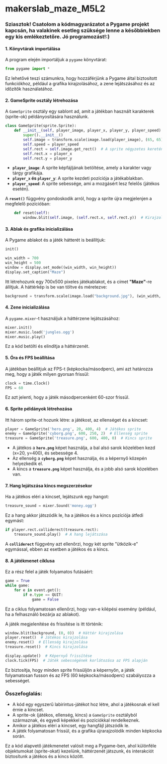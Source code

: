 # makerslab_maze_M5L2
### Sziasztok! Csatolom a kódmagyarázatot a Pygame projekt kapcsán, ha valakinek esetleg szüksége lenne a későbbiekben egy kis emlékeztetőre. Jó programozást!:)

#### 1. **Könyvtárak importálása**
A program elején importáljuk a `pygame` könyvtárat:

```python
from pygame import *
```

Ez lehetővé teszi számunkra, hogy hozzáférjünk a Pygame által biztosított funkciókhoz, például a grafika kirajzolásához, a zene lejátszásához és az időzítők használatához.

#### 2. **GameSprite osztály létrehozása**
A `GameSprite` osztály egy sablont ad, amit a játékban használt karakterek (sprite-ok) példányosítására használunk.

```python
class GameSprite(sprite.Sprite):
    def __init__(self, player_image, player_x, player_y, player_speed):
        super().__init__()
        self.image = transform.scale(image.load(player_image), (65, 65))  # Sprite méretének beállítása
        self.speed = player_speed
        self.rect = self.image.get_rect()  # A sprite négyzetes keretének megadása, ami a pozíciót is jelöli
        self.rect.x = player_x
        self.rect.y = player_y
```

- **`player_image`**: A sprite képfájljának betöltése, amely a karakter vagy tárgy grafikája.
- **`player_x` és `player_y`**: A sprite kezdeti pozíciója a játékablakban.
- **`player_speed`**: A sprite sebessége, ami a mozgásért lesz felelős (játékos esetén).

A **`reset()`** függvény gondoskodik arról, hogy a sprite újra megjelenjen a megfelelő pozícióban:

```python
    def reset(self):
        window.blit(self.image, (self.rect.x, self.rect.y))  # Kirajzolja a sprite-ot a képernyőre
```

#### 3. **Ablak és grafika inicializálása**
A Pygame ablakot és a játék hátterét is beállítjuk:

```python
init()

win_width = 700
win_height = 500
window = display.set_mode((win_width, win_height))
display.set_caption("Maze")
```

Itt létrehozunk egy 700x500 pixeles játékablakot, és a címet **"Maze"**-re állítjuk. A háttérkép is be van töltve és méretezve:

```python
background = transform.scale(image.load("background.jpg"), (win_width, win_height))
```

#### 4. **Zene inicializálása**
A `pygame.mixer`-t használjuk a háttérzene lejátszásához:

```python
mixer.init()
mixer.music.load('jungles.ogg')
mixer.music.play()
```

Ez a kód betölti és elindítja a háttérzenét.

#### 5. **Óra és FPS beállítása**
A játékban beállítjuk az FPS-t (képkocka/másodperc), ami azt határozza meg, hogy a játék milyen gyorsan frissül:

```python
clock = time.Clock()
FPS = 60
```

Ez azt jelenti, hogy a játék másodpercenként 60-szor frissül.

#### 6. **Sprite példányok létrehozása**
Itt három sprite-ot hozunk létre: a játékost, az ellenséget és a kincset:

```python
player = GameSprite('hero.png', 20, 400, 4)  # Játékos sprite
enemy = GameSprite('cyborg.png', 600, 250, 2)  # Ellenség sprite
treasure = GameSprite('treasure.png', 600, 400, 0)  # Kincs sprite
```

- A játékos a **`hero.png`** képet használja, a bal alsó sarok közelében kezd (x=20, y=400), és sebessége 4.
- Az ellenség a **`cyborg.png`** képet használja, és a képernyő közepén helyezkedik el.
- A kincs a **`treasure.png`** képet használja, és a jobb alsó sarok közelében van.

#### 7. **Hang lejátszása kincs megszerzésekor**
Ha a játékos eléri a kincset, lejátszunk egy hangot:

```python
treasure_sound = mixer.Sound('money.ogg')
```

Ez a hang akkor játszódik le, ha a játékos és a kincs pozíciója átfedi egymást:

```python
if player.rect.colliderect(treasure.rect):
    treasure_sound.play()  # A hang lejátszása
```

A **`colliderect`** függvény azt ellenőrzi, hogy két sprite "ütközik-e" egymással, ebben az esetben a játékos és a kincs.

#### 8. **A játékmenet ciklusa**
Ez a rész felel a játék folyamatos futásáért:

```python
game = True
while game:
    for e in event.get():
        if e.type == QUIT:
            game = False
```

Ez a ciklus folyamatosan ellenőrzi, hogy van-e kilépési esemény (például, ha a felhasználó bezárja az ablakot).

A játék megjelenítése és frissítése is itt történik:

```python
window.blit(background, (0, 0))  # Háttér kirajzolása
player.reset()  # Játékos kirajzolása
enemy.reset()  # Ellenség kirajzolása
treasure.reset()  # Kincs kirajzolása

display.update()  # Képernyő frissítése
clock.tick(FPS)  # Játék sebességének korlátozása az FPS alapján
```

Ez biztosítja, hogy minden sprite frissüljön a képernyőn, a játék folyamatosan fusson és az FPS (60 képkocka/másodperc) szabályozza a sebességet.

### Összefoglalás:
- A kód egy egyszerű labirintus-játékot hoz létre, ahol a játékosnak el kell érnie a kincset.
- A sprite-ok (játékos, ellenség, kincs) a `GameSprite` osztályból származnak, és egyedi képekkel és pozíciókkal rendelkeznek.
- Amikor a játékos eléri a kincset, egy hangfájl játszódik le.
- A játék folyamatosan frissül, és a grafika újrarajzolódik minden képkocka során.

Ez a kód alapvető játékmenetet valósít meg a Pygame-ben, ahol különféle objektumokat (sprite-okat) kezelünk, háttérzenét játszunk, és interakciót biztosítunk a játékos és a kincs között.
